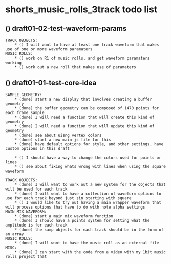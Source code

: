 # shorts_music_rolls_3track todo list

## () draft01-02-test-waveform-params
    TRACK OBJECTS:
        * () I will want to have at least one track waveform that makes use of one or more waveform paramaters
    MUSIC ROLLS:
        * () work on R1 of music rolls, and get waveform paramaters working
        * () work out a new roll that makes use of paramaters
    
## () draft01-01-test-core-idea
    SAMPLE GEOMETRY:
        * (done) start a new display that involves creating a buffer geometry
        * (done) the buffer geometry can be composed of 1470 points for each frame sample
        * (done) I will need a function that will create this kind of geometry
        * (done) I will need a function that will update this kind of geometry
        * (done) see about uisng vertex colors
        * (done) start a new main js file for this
        * (done) have default options for style, and other settings, have custom options in this draft
              
        * () I should have a way to change the colors used for points or lines
        * () see about fixing whats wrong with lines when using the square waveform
        
    TRACK OBJECTS:
        * (done) I will want to work out a new system for the objects that will be used for each track
        * (done) I will want to have a collection of waveform options to use for each track beyond just sin starting with square
        * () I would like to try out having a main wrapper waveform that will process options that have to do with note alpha settings
    MAIN MIX WAVEFORM:
        * (done) start a main mix waveform function
        * (done) I should have a points system for setting what the amplitude is for each track
        * (done) the samp objects for each track should be in the form of an array
    MUSIC ROLLS:
        * (done) I will want to have the music roll as an external file
    MISC: 
        * (done) I can start with the code from a video with my 1bit music rolls project that

        
    
